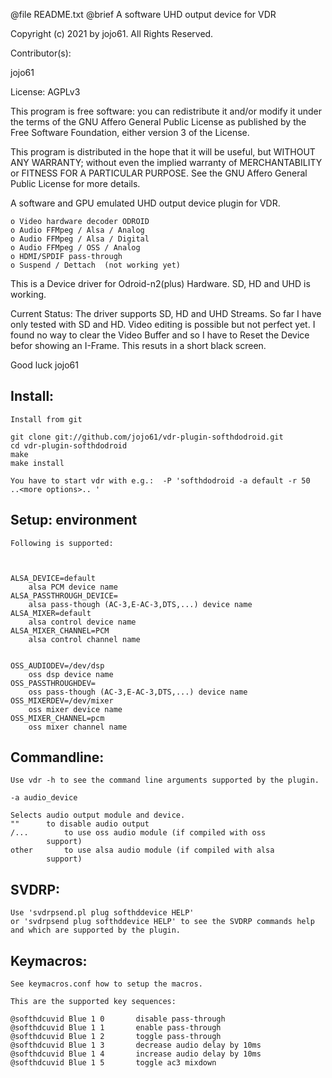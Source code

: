 @file README.txt		@brief A software UHD output device for VDR


Copyright (c) 2021 by jojo61.  All Rights Reserved.

Contributor(s):

jojo61

License: AGPLv3

This program is free software: you can redistribute it and/or modify
it under the terms of the GNU Affero General Public License as
published by the Free Software Foundation, either version 3 of the
License.

This program is distributed in the hope that it will be useful,
but WITHOUT ANY WARRANTY; without even the implied warranty of
MERCHANTABILITY or FITNESS FOR A PARTICULAR PURPOSE.  See the
GNU Affero General Public License for more details.

A software and GPU emulated UHD output device plugin for VDR.

    o Video hardware decoder ODROID
    o Audio FFMpeg / Alsa / Analog
    o Audio FFMpeg / Alsa / Digital
    o Audio FFMpeg / OSS / Analog
    o HDMI/SPDIF pass-through
    o Suspend / Dettach  (not working yet)


This is a Device driver for Odroid-n2(plus) Hardware.  SD, HD and UHD is working.

Current Status:
The driver supports SD, HD and UHD Streams. So far I have only tested with SD and HD.
Video editing is possible but not perfect yet. I found no way to clear the Video Buffer
and so I have to Reset the Device befor showing an I-Frame. This resuts in a short black
screen.


Good luck
jojo61
   
    
Install:
--------
	Install from git

	git clone git://github.com/jojo61/vdr-plugin-softhdodroid.git
	cd vdr-plugin-softhdodroid
	make
	make install

	You have to start vdr with e.g.:  -P 'softhdodroid -a default -r 50  ..<more options>.. '

 


Setup:	environment
------
	Following is supported:

	
    
	ALSA_DEVICE=default
		alsa PCM device name
	ALSA_PASSTHROUGH_DEVICE=
		alsa pass-though (AC-3,E-AC-3,DTS,...) device name
	ALSA_MIXER=default
		alsa control device name
	ALSA_MIXER_CHANNEL=PCM
		alsa control channel name

    
	OSS_AUDIODEV=/dev/dsp
		oss dsp device name
	OSS_PASSTHROUGHDEV=
		oss pass-though (AC-3,E-AC-3,DTS,...) device name
	OSS_MIXERDEV=/dev/mixer
		oss mixer device name
	OSS_MIXER_CHANNEL=pcm
		oss mixer channel name


Commandline:
------------

	Use vdr -h to see the command line arguments supported by the plugin.

    -a audio_device

	Selects audio output module and device.
	""		to disable audio output
	/...		to use oss audio module (if compiled with oss
			support)
	other		to use alsa audio module (if compiled with alsa
			support)

SVDRP:
------

	Use 'svdrpsend.pl plug softhddevice HELP'
	or 'svdrpsend plug softhddevice HELP' to see the SVDRP commands help
	and which are supported by the plugin.

Keymacros:
----------

	See keymacros.conf how to setup the macros.

	This are the supported key sequences:

	@softhdcuvid Blue 1 0		disable pass-through
	@softhdcuvid Blue 1 1		enable pass-through
	@softhdcuvid Blue 1 2		toggle pass-through
	@softhdcuvid Blue 1 3		decrease audio delay by 10ms
	@softhdcuvid Blue 1 4		increase audio delay by 10ms
	@softhdcuvid Blue 1 5		toggle ac3 mixdown
	

